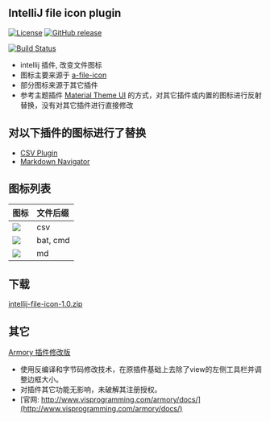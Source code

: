 IntelliJ file icon plugin
-------------------------

[![License](https://img.shields.io/badge/License-Apache%202.0-blue.svg)](https://opensource.org/licenses/Apache-2.0)
[![GitHub release](https://img.shields.io/github/release/javaercn/intellij-file-icon.svg)]()

[![Build Status](https://travis-ci.org/cn-src/intellij-file-icon.svg?branch=master)](https://travis-ci.org/cn-src/intellij-file-icon)

* intellij 插件, 改变文件图标
* 图标主要来源于 [a-file-icon](https://github.com/ihodev/a-file-icon)
* 部分图标来源于其它插件
* 参考主题插件 [Material Theme UI](https://plugins.jetbrains.com/plugin/8006-material-theme-ui) 的方式，对其它插件或内置的图标进行反射替换，没有对其它插件进行直接修改

## 对以下插件的图标进行了替换

* [CSV Plugin](https://plugins.jetbrains.com/plugin/10037-csv-plugin)
* [Markdown Navigator](https://plugins.jetbrains.com/plugin/7896-markdown-navigator)

## 图标列表

| 图标                    | 文件后缀  |
|:-----------------------|:---------|
| ![][file_type_csv]     | csv      |
| ![][file_type_windows] | bat, cmd |
| ![][MarkdownPlugin]    | md       |

[file_type_csv]: src/main/resources/icons/file_type_csv.png
[file_type_windows]: src/main/resources/icons/file_type_windows.png
[MarkdownPlugin]: src/main/resources/icons/MarkdownPlugin.png

[a-file-icon]: https://github.com/ihodev/a-file-icon

## 下载

[intellij-file-icon-1.0.zip](https://github.com/javaercn/intellij-file-icon/files/1450435/intellij-file-icon-1.0.zip)

## 其它
[Armory 插件修改版](others/Armory.jar)

* 使用反编译和字节码修改技术，在原插件基础上去除了view的左侧工具栏并调整边框大小。
* 对插件其它功能无影响，未破解其注册授权。
* [官网: http://www.visprogramming.com/armory/docs/](http://www.visprogramming.com/armory/docs/)
